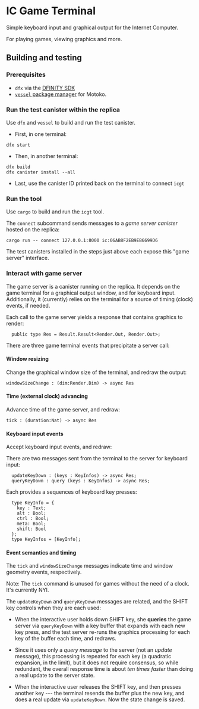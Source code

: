# IC Game Terminal

Simple keyboard input and graphical output for the Internet Computer.

For playing games, viewing graphics and more.


## Building and testing

### Prerequisites

 * `dfx` via the [DFINITY SDK](https://sdk.dfinity.org/docs/quickstart/quickstart.html)
 * [`vessel` package manager](https://github.com/kritzcreek/vessel) for Motoko.

### Run the test canister within the replica

Use `dfx` and `vessel` to build and run the test canister.

 * First, in one terminal:
```
dfx start
```

 * Then, in another terminal:
```
dfx build
dfx canister install --all
```

 * Last, use the canister ID printed back on the terminal to connect `icgt`


### Run the tool

Use `cargo` to build and run the `icgt` tool.

The `connect` subcommand sends messages to a _game server canister_
hosted on the replica:

```
cargo run -- connect 127.0.0.1:8000 ic:06AB8F2EB9EB6699D6
```

The test canisters installed in the steps just above each
expose this "game server" interface.


### Interact with game server

The game server is a canister running on the replica.  It depends on the game terminal for a graphical output window, and for keyboard input.  Additionally, it (currently) relies on the terminal for a source of timing (clock) events, if needed.

Each call to the game server yields a response that contains graphics to render:

```
  public type Res = Result.Result<Render.Out, Render.Out>;
```

There are three game terminal events that precipitate a server call:

#### Window resizing

Change the graphical window size of the terminal, and redraw the output:

```
windowSizeChange : (dim:Render.Dim) -> async Res
```

#### Time (external clock) advancing

Advance time of the game server, and redraw:

```
tick : (duration:Nat) -> async Res
```

#### Keyboard input events

Accept keyboard input events, and redraw:

There are two messages sent from the terminal to the server for keyboard input:

```
  updateKeyDown : (keys : KeyInfos) -> async Res;
  queryKeyDown : query (keys : KeyInfos) -> async Res;
```

Each provides a sequences of keyboard key presses:

```
  type KeyInfo = {
    key : Text;
    alt : Bool;
    ctrl : Bool;
    meta: Bool;
    shift: Bool
  };
  type KeyInfos = [KeyInfo];
```

#### Event semantics and timing

The `tick` and `windowSizeChange` messages indicate time and window geometry events, respectively.

Note: The `tick` command is unused for games without the need of a clock. It's currently NYI.

The `updateKeyDown` and `queryKeyDown` messages are related, and the SHIFT key controls when they are each used:

* When the interactive user holds down SHIFT key, she **queries** the
game server via `queryKeyDown` with a key buffer that expands with each new key press,
and the test server re-runs the graphics processing for each key of
the buffer each time, and redraws.

* Since it uses only a _query message_ to the server (not an _update_
message), this processing is repeated for each key (a quadratic
expansion, in the limit), but it does not require consensus, so while
redundant, the overall response time is about *ten times faster* than doing a real update to the server state.

* When the interactive user releases the SHIFT key, and then presses another key --- the terminal
resends the buffer plus the new key, and does a real update via `updateKeyDown`.  Now the state change is saved.
